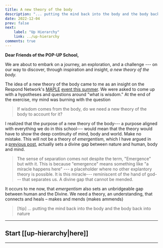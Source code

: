 ```yaml
---
title: A new theory of the body
description: "... putting the mind back into the body and the body back into nature"
date: 2022-12-04
prev: false
next:
    label: "Up Hierarchy"
    link: ../up-hierarchy
comments: true
---
```


**Dear Friends of the POP-UP School,**

We are about to embark on a journey, an exploration, and a challenge --- on our way to discover, through inspiration and insight, *a new theory of the body.*

The idea of a new theory of the body came to me as an insight on the Respond Network's [MAPLE](https://www.monasticacademy.com/) [event this summer](https://open.substack.com/pub/bonnittaroy/p/wisdom-as-a-force-of-nature?r=108vl&utm_campaign=post&utm_medium=web). We were asked to come up with a hypotheses and questions around "what is wisdom." At the end of the exercise, my mind was burning with the question

> If wisdom comes from the body, do we need a new theory of the body to account for it?

I realized that the purpose of a new theory of the body--- a purpose aligned with everything we do in this school--- would mean that the theory would have to show the deep continuity of mind, body and world. Make no mistake. This will not be a theory of *emergentism*, which I have argued in a [previous post](why-we-need-a-school-like-this), actually sets a divine gap between nature and human, body and mind.

> The sense of separation comes not despite the term, "Emergence" but with it. This is because "emergence" means something like "a miracle happens here" --- a placeholder where no other explantory theory is possible. It is this miracle--- reminiscent of the hand of god--- that separates us. A divine gap that cannot be mended.

It occurs to me now, that *emergentism* also sets an unbridgeable gap between human and the Divine. We need a theory, an understanding, that connects and heals – makes and mends (makes ammends)

> [!tip] ... putting the mind back into the body and the body back into nature

---

## Start [[up-hierarchy|here]]

---

